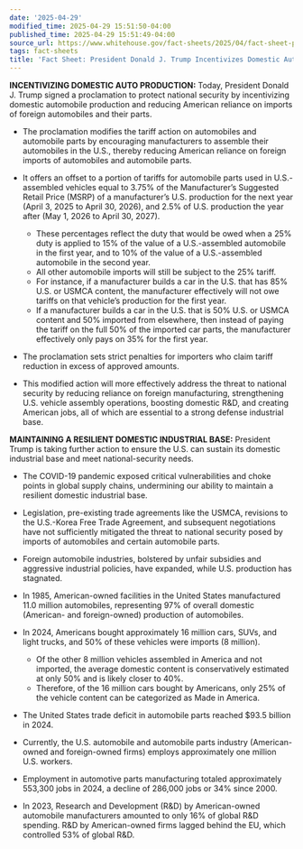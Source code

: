 ```yaml
---
date: '2025-04-29'
modified_time: 2025-04-29 15:51:50-04:00
published_time: 2025-04-29 15:51:49-04:00
source_url: https://www.whitehouse.gov/fact-sheets/2025/04/fact-sheet-president-donald-j-trump-incentivizes-domestic-automobile-production/
tags: fact-sheets
title: 'Fact Sheet: President Donald J. Trump Incentivizes Domestic Automobile Production'
---
```

 
**INCENTIVIZING DOMESTIC AUTO PRODUCTION:** Today, President Donald J.
Trump signed a proclamation to protect national security by
incentivizing domestic automobile production and reducing American
reliance on imports of foreign automobiles and their parts.

-   The proclamation modifies the tariff action on automobiles and
    automobile parts by encouraging manufacturers to assemble their
    automobiles in the U.S., thereby reducing American reliance on
    foreign imports of automobiles and automobile parts.
-   It offers an offset to a portion of tariffs for automobile parts
    used in U.S.-assembled vehicles equal to 3.75% of the Manufacturer’s
    Suggested Retail Price (MSRP) of a manufacturer’s U.S. production
    for the next year (April 3, 2025 to April 30, 2026), and 2.5% of
    U.S. production the year after (May 1, 2026 to April 30, 2027).
    -   These percentages reflect the duty that would be owed when a 25%
        duty is applied to 15% of the value of a U.S.-assembled
        automobile in the first year, and to 10% of the value of a
        U.S.-assembled automobile in the second year.

    <!-- -->

    -   All other automobile imports will still be subject to the 25%
        tariff.

    <!-- -->

    -   For instance, if a manufacturer builds a car in the U.S. that
        has 85% U.S. or USMCA content, the manufacturer effectively will
        not owe tariffs on that vehicle’s production for the first year.

    <!-- -->

    -   If a manufacturer builds a car in the U.S. that is 50% U.S. or
        USMCA content and 50% imported from elsewhere, then instead of
        paying the tariff on the full 50% of the imported car parts, the
        manufacturer effectively only pays on 35% for the first year.
-   The proclamation sets strict penalties for importers who claim
    tariff reduction in excess of approved amounts.
-   This modified action will more effectively address the threat to
    national security by reducing reliance on foreign manufacturing,
    strengthening U.S. vehicle assembly operations, boosting domestic
    R&D, and creating American jobs, all of which are essential to a
    strong defense industrial base.

**MAINTAINING A RESILIENT DOMESTIC INDUSTRIAL BASE:** President Trump is
taking further action to ensure the U.S. can sustain its domestic
industrial base and meet national-security needs. 

-   The COVID-19 pandemic exposed critical vulnerabilities and choke
    points in global supply chains, undermining our ability to maintain
    a resilient domestic industrial base.
-   Legislation, pre-existing trade agreements like the USMCA, revisions
    to the U.S.-Korea Free Trade Agreement, and subsequent negotiations
    have not sufficiently mitigated the threat to national security
    posed by imports of automobiles and certain automobile parts.
-   Foreign automobile industries, bolstered by unfair subsidies and
    aggressive industrial policies, have expanded, while U.S. production
    has stagnated.
-   In 1985, American-owned facilities in the United States manufactured
    11.0 million automobiles, representing 97% of overall domestic
    (American- and foreign-owned) production of automobiles.
-   In 2024, Americans bought approximately 16 million cars, SUVs, and
    light trucks, and 50% of these vehicles were imports (8 million).
    -   Of the other 8 million vehicles assembled in America and not
        imported, the average domestic content is conservatively
        estimated at only 50% and is likely closer to 40%.

    <!-- -->

    -   Therefore, of the 16 million cars bought by Americans, only 25%
        of the vehicle content can be categorized as Made in America.
-   The United States trade deficit in automobile parts reached $93.5
    billion in 2024.
-   Currently, the U.S. automobile and automobile parts industry
    (American-owned and foreign-owned firms) employs approximately one
    million U.S. workers.
-   Employment in automotive parts manufacturing totaled approximately
    553,300 jobs in 2024, a decline of 286,000 jobs or 34% since 2000.
-   In 2023, Research and Development (R&D) by American-owned automobile
    manufacturers amounted to only 16% of global R&D spending. R&D by
    American-owned firms lagged behind the EU, which controlled 53% of
    global R&D.
